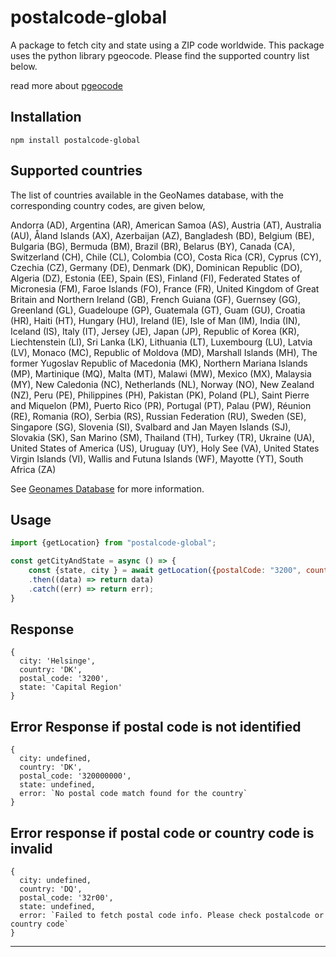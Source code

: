 # postalcode-global

A package to fetch city and state using a ZIP code worldwide. This package uses the python library pgeocode. Please find the supported country list below.

read more about [pgeocode](https://pypi.org/project/pgeocode/)

## Installation

```npm install postalcode-global```

## Supported countries
The list of countries available in the GeoNames database, with the corresponding country codes, are given below,

Andorra (AD), Argentina (AR), American Samoa (AS), Austria (AT), Australia (AU), Åland Islands (AX), Azerbaijan (AZ), Bangladesh (BD), Belgium (BE), Bulgaria (BG), Bermuda (BM), Brazil (BR), Belarus (BY), Canada (CA), Switzerland (CH), Chile (CL), Colombia (CO), Costa Rica (CR), Cyprus (CY), Czechia (CZ), Germany (DE), Denmark (DK), Dominican Republic (DO), Algeria (DZ), Estonia (EE), Spain (ES), Finland (FI), Federated States of Micronesia (FM), Faroe Islands (FO), France (FR), United Kingdom of Great Britain and Northern Ireland (GB), French Guiana (GF), Guernsey (GG), Greenland (GL), Guadeloupe (GP), Guatemala (GT), Guam (GU), Croatia (HR), Haiti (HT), Hungary (HU), Ireland (IE), Isle of Man (IM), India (IN), Iceland (IS), Italy (IT), Jersey (JE), Japan (JP), Republic of Korea (KR), Liechtenstein (LI), Sri Lanka (LK), Lithuania (LT), Luxembourg (LU), Latvia (LV), Monaco (MC), Republic of Moldova (MD), Marshall Islands (MH), The former Yugoslav Republic of Macedonia (MK), Northern Mariana Islands (MP), Martinique (MQ), Malta (MT), Malawi (MW), Mexico (MX), Malaysia (MY), New Caledonia (NC), Netherlands (NL), Norway (NO), New Zealand (NZ), Peru (PE), Philippines (PH), Pakistan (PK), Poland (PL), Saint Pierre and Miquelon (PM), Puerto Rico (PR), Portugal (PT), Palau (PW), Réunion (RE), Romania (RO), Serbia (RS), Russian Federation (RU), Sweden (SE), Singapore (SG), Slovenia (SI), Svalbard and Jan Mayen Islands (SJ), Slovakia (SK), San Marino (SM), Thailand (TH), Turkey (TR), Ukraine (UA), United States of America (US), Uruguay (UY), Holy See (VA), United States Virgin Islands (VI), Wallis and Futuna Islands (WF), Mayotte (YT), South Africa (ZA)

See [Geonames Database](https://download.geonames.org/export/zip/) for more information.

## Usage
```js
import {getLocation} from "postalcode-global";

const getCityAndState = async () => {
    const {state, city } = await getLocation({postalCode: "3200", country: "DK"})
    .then((data) => return data)
    .catch((err) => return err);
}
```

## Response

```
{
  city: 'Helsinge',
  country: 'DK',
  postal_code: '3200',
  state: 'Capital Region'
}

```

## Error Response if postal code is not identified
```
{
  city: undefined,
  country: 'DK',
  postal_code: '320000000',
  state: undefined,
  error: `No postal code match found for the country`
}
```

## Error response if postal code or country code is invalid
```
{
  city: undefined,
  country: 'DQ',
  postal_code: '32r00',
  state: undefined,
  error: `Failed to fetch postal code info. Please check postalcode or country code`
}

```
---

